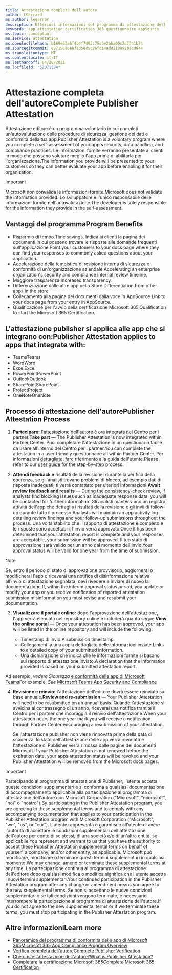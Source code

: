 ```yaml
---
title: Attestazione completa dell'autore
author: LGerrard
ms.author: legerrar
description: Ulteriori informazioni sul programma di attestazione dell'autore
keywords: app attestation certification 365 questionnaire appSource
ms.topic: conceptual
ms.service: attestation
ms.openlocfilehash: b169e63e6f4b4f7492c75c9e2aba09c2d7541b74
ms.sourcegitcommit: e97156a6eaf1d5ec5c26fd14add210a92bacd944
ms.translationtype: MT
ms.contentlocale: it-IT
ms.lasthandoff: 04/28/2021
ms.locfileid: "52071394"
---
```

# <a name="complete-publisher-attestation"></a><span data-ttu-id="a4830-104">Attestazione completa dell'autore</span><span class="sxs-lookup"><span data-stu-id="a4830-104">Complete Publisher Attestation</span></span>

<span data-ttu-id="a4830-105">Attestazione editore è un programma volontario in cui completi un'autovalutazione delle procedure di sicurezza, gestione dei dati e conformità della tua app.</span><span class="sxs-lookup"><span data-stu-id="a4830-105">Publisher Attestation is a voluntary program where you complete a self-assessment of your app's security, data handling, and compliance practices.</span></span> <span data-ttu-id="a4830-106">Le informazioni fornite verranno presentate ai clienti in modo che possano valutare meglio l'app prima di abilitarla per l'organizzazione.</span><span class="sxs-lookup"><span data-stu-id="a4830-106">The information you provide will be presented to your customers so they can better evaluate your app before enabling it for their organization.</span></span> 

> [!IMPORTANT]
> <span data-ttu-id="a4830-107">Microsoft non convalida le informazioni fornite.</span><span class="sxs-lookup"><span data-stu-id="a4830-107">Microsoft does not validate the information provided.</span></span> <span data-ttu-id="a4830-108">Lo sviluppatore è l'unico responsabile delle informazioni fornite nell'autovalutazione.</span><span class="sxs-lookup"><span data-stu-id="a4830-108">The developer is solely responsible for the information they provide in the self-assessment.</span></span> 

## <a name="program-benefits"></a><span data-ttu-id="a4830-109">Vantaggi del programma</span><span class="sxs-lookup"><span data-stu-id="a4830-109">Program Benefits</span></span>
- <span data-ttu-id="a4830-110">Risparmio di tempo.</span><span class="sxs-lookup"><span data-stu-id="a4830-110">Time savings.</span></span> <span data-ttu-id="a4830-111">Indica ai clienti la pagina dei documenti in cui possono trovare le risposte alle domande frequenti sull'applicazione.</span><span class="sxs-lookup"><span data-stu-id="a4830-111">Point your customers to your docs page where they can find your responses to commonly asked questions about your application.</span></span> 
- <span data-ttu-id="a4830-112">Accelerazione della tempistica di revisione interna di sicurezza e conformità di un'organizzazione aziendale.</span><span class="sxs-lookup"><span data-stu-id="a4830-112">Accelerating an enterprise organization's security and compliance internal review timeline.</span></span>
- <span data-ttu-id="a4830-113">Maggiore trasparenza.</span><span class="sxs-lookup"><span data-stu-id="a4830-113">Increased transparency.</span></span>
- <span data-ttu-id="a4830-114">Differenziazione dalle altre app nello Store.</span><span class="sxs-lookup"><span data-stu-id="a4830-114">Differentiation from other apps in the store.</span></span> 
- <span data-ttu-id="a4830-115">Collegamento alla pagina dei documenti dalla voce in AppSource.</span><span class="sxs-lookup"><span data-stu-id="a4830-115">Link to your docs page from your entry in AppSource.</span></span> 
- <span data-ttu-id="a4830-116">Qualificazione per l'avvio della certificazione Microsoft 365.</span><span class="sxs-lookup"><span data-stu-id="a4830-116">Qualification to start the Microsoft 365 Certification.</span></span>

## <a name="publisher-attestation-applies-to-apps-that-integrate-with"></a><span data-ttu-id="a4830-117">L'attestazione publisher si applica alle app che si integrano con:</span><span class="sxs-lookup"><span data-stu-id="a4830-117">Publisher Attestation applies to apps that integrate with:</span></span>
- <span data-ttu-id="a4830-118">Teams</span><span class="sxs-lookup"><span data-stu-id="a4830-118">Teams</span></span>
- <span data-ttu-id="a4830-119">Word</span><span class="sxs-lookup"><span data-stu-id="a4830-119">Word</span></span>
- <span data-ttu-id="a4830-120">Excel</span><span class="sxs-lookup"><span data-stu-id="a4830-120">Excel</span></span>
- <span data-ttu-id="a4830-121">PowerPoint</span><span class="sxs-lookup"><span data-stu-id="a4830-121">PowerPoint</span></span> 
- <span data-ttu-id="a4830-122">Outlook</span><span class="sxs-lookup"><span data-stu-id="a4830-122">Outlook</span></span>
- <span data-ttu-id="a4830-123">SharePoint</span><span class="sxs-lookup"><span data-stu-id="a4830-123">SharePoint</span></span>
- <span data-ttu-id="a4830-124">Project</span><span class="sxs-lookup"><span data-stu-id="a4830-124">Project</span></span>
- <span data-ttu-id="a4830-125">OneNote</span><span class="sxs-lookup"><span data-stu-id="a4830-125">OneNote</span></span>

## <a name="publisher-attestation-process"></a><span data-ttu-id="a4830-126">Processo di attestazione dell'autore</span><span class="sxs-lookup"><span data-stu-id="a4830-126">Publisher Attestation Process</span></span>

1. <span data-ttu-id="a4830-127">**Partecipare:** l'attestazione dell'autore è ora integrata nel Centro per i partner.</span><span class="sxs-lookup"><span data-stu-id="a4830-127">**Take part** — The Publisher Attestation is now integrated within Partner Center.</span></span> <span data-ttu-id="a4830-128">Puoi completare l'attestazione in un questionario facile da usare all'interno del Centro per i partner.</span><span class="sxs-lookup"><span data-stu-id="a4830-128">You can complete the attestation in a user friendly questionnaire all within Partner Center.</span></span> <span data-ttu-id="a4830-129">Per informazioni [dettagliate, fare](https://docs.microsoft.com/microsoft-365-app-certification/docs/userguide) riferimento alla guida dell'utente.</span><span class="sxs-lookup"><span data-stu-id="a4830-129">Please refer to our [user guide](https://docs.microsoft.com/microsoft-365-app-certification/docs/userguide) for the step-by-step process.</span></span>

2. <span data-ttu-id="a4830-130">**Attendi feedback e** risultati della revisione: durante la verifica della coerenza, se gli analisti trovano problemi di blocco, ad esempio dati di risposta inadeguati, ti verrà contattato per ulteriori informazioni.</span><span class="sxs-lookup"><span data-stu-id="a4830-130">**Await review feedback and results** — During the consistency-check review, if analysts find blocking issues such as inadequate response data, you will be contacted for further information.</span></span> <span data-ttu-id="a4830-131">Gli analisti manterranno un registro attività dell'app che dettaglia i risultati della revisione e gli invii di follow-up durante tutto il processo.</span><span class="sxs-lookup"><span data-stu-id="a4830-131">Analysts will maintain an app activity log detailing review findings and your follow-up submissions throughout the process.</span></span> <span data-ttu-id="a4830-132">Una volta stabilito che il rapporto di attestazione è completo e le risposte sono accettabili, l'invio verrà approvato.</span><span class="sxs-lookup"><span data-stu-id="a4830-132">Once it has been determined that your attestation report is complete and your responses are acceptable, your submission will be approved.</span></span> <span data-ttu-id="a4830-133">Il tuo stato di approvazione sarà valido per un anno dal momento dell'invio.</span><span class="sxs-lookup"><span data-stu-id="a4830-133">Your approval status will be valid for one year from the time of submission.</span></span>

> [!NOTE]
> <span data-ttu-id="a4830-134">Se, entro il periodo di stato di approvazione provvisorio, aggiornerai o modificherai l'app o riceverai una notifica di disinformazione relativa all'invio di attestazione segnalata, devi rivedere e inviare di nuovo la documentazione.</span><span class="sxs-lookup"><span data-stu-id="a4830-134">If, within the interim approval status period, you update or modify your app or you receive notification of reported attestation submission misinformation you must revise and resubmit your documentation.</span></span>

3. <span data-ttu-id="a4830-135">**Visualizzare il portale online:** dopo l'approvazione dell'attestazione, l'app verrà elencata nel repository online e includerà quanto segue:</span><span class="sxs-lookup"><span data-stu-id="a4830-135">**View the online portal** — Once your attestation has been approved, your app will be listed in the online repository and will include the following:</span></span>

   - <span data-ttu-id="a4830-136">Timestamp di invio.</span><span class="sxs-lookup"><span data-stu-id="a4830-136">A submission timestamp.</span></span>
   - <span data-ttu-id="a4830-137">Collegamenti a una copia dettagliata delle informazioni inviate.</span><span class="sxs-lookup"><span data-stu-id="a4830-137">Links to a detailed copy of your submitted information.</span></span>
   - <span data-ttu-id="a4830-138">Una dichiarazione che indica che le informazioni fornite si basano sul rapporto di attestazione inviato.</span><span class="sxs-lookup"><span data-stu-id="a4830-138">A declaration that the information provided is based on your submitted attestation report.</span></span>

<span data-ttu-id="a4830-139">Ad esempio, *vedere Sicurezza* [e conformità delle app di Microsoft Teams](../teams/teams-apps.md)</span><span class="sxs-lookup"><span data-stu-id="a4830-139">For example, *See* [Microsoft Teams App Security and Compliance](../teams/teams-apps.md)</span></span>

4. <span data-ttu-id="a4830-140">**Revisione e reinvio:** l'attestazione dell'editore dovrà essere reinviato su base annuale.</span><span class="sxs-lookup"><span data-stu-id="a4830-140">**Review and re-submission** — Your Publisher Attestation will need to be resubmitted on an annual basis.</span></span> <span data-ttu-id="a4830-141">Quando l'attestazione si avvicina al contrassegno di un anno, riceverai una notifica tramite il Centro per i partner che incoraggia il reinvio dell'attestazione.</span><span class="sxs-lookup"><span data-stu-id="a4830-141">When your attestation nears the one year mark you will receive a notification through Partner Center encouraging a resubmission of your attestation.</span></span> 

   <span data-ttu-id="a4830-142">Se l'attestazione publisher non viene rinnovata prima della data di scadenza, lo stato dell'attestazione delle app verrà revocato e l'attestazione di Publisher verrà rimossa dalle pagine dei documenti Microsoft.</span><span class="sxs-lookup"><span data-stu-id="a4830-142">If your Publisher Attestation is not renewed before the expiration date, your apps attestation status will be revoked and your Publisher Attestation will be removed from the Microsoft docs pages.</span></span> 

>[!IMPORTANT]
><span data-ttu-id="a4830-143">Partecipando al programma di attestazione di Publisher, l'utente accetta queste condizioni supplementari e si conforma a qualsiasi documentazione di accompagnamento applicabile alla partecipazione al programma di attestazione dell'autore con Microsoft Corporation ("Microsoft", "microsoft", "noi" o "nostro").</span><span class="sxs-lookup"><span data-stu-id="a4830-143">By participating in the Publisher Attestation program, you are agreeing to these supplemental terms and to comply with any accompanying documentation that applies to your participation in the Publisher Attestation program with Microsoft Corporation ("Microsoft", "we", "us", or "our").</span></span> <span data-ttu-id="a4830-144">L'utente rappresenta e garantisce all'utente di avere l'autorità di accettare le condizioni supplementari dell'attestazione dell'autore per conto di se stessi, di una società e/o di un'altra entità, se applicabile.</span><span class="sxs-lookup"><span data-stu-id="a4830-144">You represent and warrant to us that you have the authority to accept these Publisher Attestation supplemental terms on behalf of yourself, a company, and/or other entity, as applicable.</span></span> <span data-ttu-id="a4830-145">Microsoft può modificare, modificare o terminare questi termini supplementari in qualsiasi momento.</span><span class="sxs-lookup"><span data-stu-id="a4830-145">We may change, amend or terminate these supplemental terms at any time.</span></span> <span data-ttu-id="a4830-146">La partecipazione continua al programma di attestazione dell'editore dopo qualsiasi modifica o modifica significa che l'utente accetta i nuovi termini supplementari.</span><span class="sxs-lookup"><span data-stu-id="a4830-146">Your continued participation in the Publisher Attestation program after any change or amendment means you agree to the new supplemental terms.</span></span> <span data-ttu-id="a4830-147">Se non si accettano le nuove condizioni supplementari o se tali condizioni vengono terminate, è necessario interrompere la partecipazione al programma di attestazione dell'autore.</span><span class="sxs-lookup"><span data-stu-id="a4830-147">If you do not agree to the new supplemental terms or if we terminate these terms, you must stop participating in the Publisher Attestation program.</span></span>

## <a name="learn-more"></a><span data-ttu-id="a4830-148">Altre informazioni</span><span class="sxs-lookup"><span data-stu-id="a4830-148">Learn more</span></span>

* [<span data-ttu-id="a4830-149">Panoramica del programma di conformità delle app di Microsoft 365</span><span class="sxs-lookup"><span data-stu-id="a4830-149">Microsoft 365 App Compliance Program Overview</span></span>](~/overview.md)  
* [<span data-ttu-id="a4830-150">Verifica completa dell'autore</span><span class="sxs-lookup"><span data-stu-id="a4830-150">Complete Publisher Verification</span></span>](https://docs.microsoft.com/azure/active-directory/develop/mark-app-as-publisher-verified)  
* [<span data-ttu-id="a4830-151">Che cos'è l'attestazione dell'autore?</span><span class="sxs-lookup"><span data-stu-id="a4830-151">What is Publisher Attestation?</span></span>](~/docs/enterprise-app-attestation-guide.md)  
* [<span data-ttu-id="a4830-152">Completare la certificazione Microsoft 365</span><span class="sxs-lookup"><span data-stu-id="a4830-152">Complete Microsoft 365 Certification</span></span>](~/docs/certification.md)
